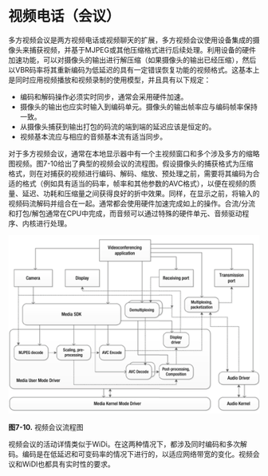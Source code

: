 # 视频电话（会议）
多方视频会议是两方视频电话或视频聊天的扩展，多方视频会议使用设备集成的摄像头来捕获视频，并基于MJPEG或其他压缩格式进行后续处理。利用设备的硬件加速功能，可以对摄像头的输出进行解压缩（如果摄像头的输出已经压缩），然后以VBR码率将其重新编码为低延迟的具有一定错误恢复功能的视频格式。这基本上是同时应用视频播放和视频录制的使用模型，并且具有以下规定：

* 编码和解码操作必须实时同步，通常会采用硬件加速。
* 摄像头的输出也应实时输入到编码单元。摄像头的输出帧率应与编码帧率保持一致。
* 从摄像头捕获到输出打包的码流的端到端的延迟应该是恒定的。
* 视频基本流应与相应的音频基本流有适当同步。

对于多方视频会议，通常在本地显示器中有一个主视频窗口和多个涉及多方的缩略图视频。图7-10给出了典型的视频会议的流程图。假设摄像头的捕获格式为压缩格式，则在对捕获的视频进行编码、解码、缩放、预处理之前，需要将其编码为合适的格式（例如具有适当的码率，帧率和其他参数的AVC格式），以便在视频的质量、延迟、功耗和压缩量之间获得良好的折中效果。同样，在显示之前，将输入的视频码流解码并组合在一起。通常都会使用硬件加速完成如上的操作。合流/分流和打包/解包通常在CPU中完成，而音频可以通过特殊的硬件单元、音频驱动程序、内核进行处理。

![](../images/7_10.png)

**图7-10.** 视频会议流程图

视频会议的活动详情类似于WiDi。在这两种情况下，都涉及同时编码和多次解码。编码是在低延迟和可变码率的情况下进行的，以适应网络带宽的变化。视频会议和WiDI也都具有实时性的要求。